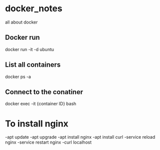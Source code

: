 # docker_notes
all about docker

## Docker run
docker run -it -d ubuntu

## List all containers
docker ps -a

## Connect to the conatiner
docker exec -it {container ID} bash

# To install nginx
-apt update
-apt upgrade
-apt install nginx
-apt install curl
-service reload nginx
-service restart nginx
-curl localhost

